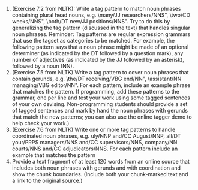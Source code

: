 1. (Exercise 7.2 from NLTK): Write a tag pattern to match noun phrases
containing plural head nouns, e.g. \many/JJ researchers/NNS", \two/CD
weeks/NNS", \both/DT new/JJ positions/NNS". Try to do this by generalizing
the tag pattern (discussed in the text) that handles singular noun
phrases. Reminder: Tag patterns are regular expression grammars that
use the tagset as categories to be matched. For example, the following
pattern says that a noun phrase might be made of an optional determiner
(as indicated by the DT followed by a question mark), any number of
adjectives (as indicated by the JJ followed by an asterisk), followed by a
noun (NN).
2. (Exercise 7.5 from NLTK) Write a tag pattern to cover noun phrases that
contain gerunds, e.g. \the/DT receiving/VBG end/NN", \assistant/NN
managing/VBG editor/NN". For each pattern, include an example phrase
that matches the pattern. If programming, add these patterns to the
grammar, one per line and test your work using some tagged sentences
of your own devising. Non-programming students should provide a set of
tagged sentences and mark by hand the noun phrases with gerunds that
match the new patterns; you can also use the online tagger demo to help
check your work.)
3. (Exercise 7.6 from NLTK) Write one or more tag patterns to handle coordinated
noun phrases, e.g. uly/NNP and/CC August/NNP,
all/DT your/PRP$ managers/NNS and/CC supervisors/NNS,
company/NN courts/NNS and/CC adjudicators/NNS. For each pattern
include an example that matches the pattern
4. Provide a text fragment of at least 120 words from an online source that
includes both noun phrases with gerunds and with coordination and show
the chunk boundaries. (Include both your chunk-marked text and a link
to the original source.)
